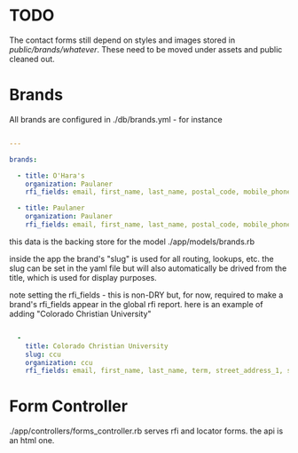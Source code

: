 TODO
====

The contact forms still depend on styles and images stored in
*public/brands/whatever*. These need to be moved under assets and
public cleaned out.

Brands
======

All brands are configured in ./db/brands.yml - for instance

```yaml

---

brands:

  - title: O'Hara's
    organization: Paulaner
    rfi_fields: email, first_name, last_name, postal_code, mobile_phone, location

  - title: Paulaner
    organization: Paulaner
    rfi_fields: email, first_name, last_name, postal_code, mobile_phone, location


```

this data is the backing store for the model ./app/models/brands.rb

inside the app the brand's "slug" is used for all routing, lookups, etc.  the
slug can be set in the yaml file but will also automatically be drived from
the title, which is used for display purposes.

note setting the rfi_fields - this is non-DRY but, for now, required to make a
brand's rfi_fields appear in the global rfi report.  here is an example of
adding "Colorado Christian University"

```yaml

  -
    title: Colorado Christian University
    slug: ccu
    organization: ccu
    rfi_fields: email, first_name, last_name, term, street_address_1, street_address_2, city, state, zip, phone

```

Form Controller
===============

./app/controllers/forms_controller.rb serves rfi and locator forms.  the api
is an html one.
